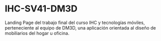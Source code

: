 # IHC-SV41-DM3D
Landing Page del trabajo final del curso IHC y tecnologías móviles, perteneciente al equipo de DM3D, una aplicación orientada al diseño de mobiliarios del hogar u oficina.

